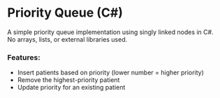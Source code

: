 # Priority Queue (C#)

A simple priority queue implementation using singly linked nodes in C#.  
No arrays, lists, or external libraries used.

### Features:
- Insert patients based on priority (lower number = higher priority)
- Remove the highest-priority patient
- Update priority for an existing patient

